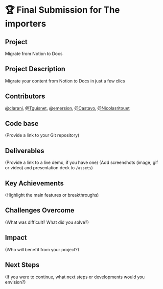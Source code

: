 # 🏆 Final Submission for The importers

## Project
Migrate from Notion to Docs

## Project Description
Migrate your content from Notion to Docs in just a few clics


## Contributors
<a href="https://github.com/clarani">@clarani</a>, <a href="https://github.com/Tguisnet">@Tguisnet</a>, <a href="https://github.com/emersion">@emersion</a>, <a href="https://github.com/Castavo">@Castavo</a>, <a href="https://github.com/Nicolasritouet">@Nicolasritouet</a>

## Code base
(Provide a link to your Git repository)

## Deliverables 
(Provide a link to a live demo, if you have one)
(Add screenshots (image, gif or video) and presentation deck to `/assets`)

## Key Achievements
(Highlight the main features or breakthroughs)

## Challenges Overcome
(What was difficult? What did you solve?)

## Impact
(Who will benefit from your project?)

## Next Steps
(If you were to continue, what next steps or developments would you envision?)
